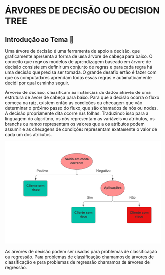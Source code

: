 # ÁRVORES DE DECISÃO OU DECISION TREE

## Introdução ao Tema 🐉

Uma árvore de decisão é uma ferramenta de apoio a decisão, que graficamente apresenta a forma de uma árvore de cabeça para baixo. O conceito que rege os modelos de aprendizagem baseado em árvore de decisão consiste em definir um conjunto de regras e para cada regra há uma decisão que precisa ser tomada. O grande desafio então é fazer com que os computadores aprendam todas essas regras e automaticamente decidi por qual caminho seguir.

Árvores de decisão, classificam as instâncias de dados através de uma estrutura de ávore de cabeça para baixo. Para que a decisão ocorra o fluxo começa na raíz, existem então as condições ou checagem que vão determinar o próximo passo do fluxo, que são chamados de nós ou nodes. A decisão propriamente dita ocorre nas folhas. Traduzindo isso para a linguagem do algoritmo, os nós representam as variáveis ou atributos, os branchs ou ramos representam os valores que a os atributos podem assumir e as checagens de condições representam exatamente o valor de cada um dos atributos.

<img src="img/Fluxograma1.png">

As árvores de decisão podem ser usadas para problemas de classificação ou regressão. Para problemas de classificação chamamos de árvores de classificação e para problemas de regressão chamamos de árvores de regressão.